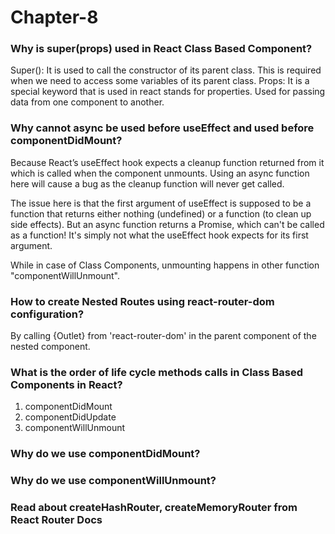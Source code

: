 # Chapter-8

### Why is super(props) used in React Class Based Component?
Super(): It is used to call the constructor of its parent class. This is required when we need to access some variables of its parent class.
Props: It is a special keyword that is used in react stands for properties. Used for passing data from one component to another.

### Why cannot async be used before useEffect and used before componentDidMount?
Because React’s useEffect hook expects a cleanup function returned from it which is called when the component unmounts. Using an async function here will cause a bug as the cleanup function will never get called.

The issue here is that the first argument of useEffect is supposed to be a function that returns either nothing (undefined) or a function (to clean up side effects). But an async function returns a Promise, which can't be called as a function! It's simply not what the useEffect hook expects for its first argument.

While in case of Class Components, unmounting happens in other function "componentWillUnmount".

### How to create Nested Routes using react-router-dom configuration?
By calling {Outlet} from 'react-router-dom' in the parent component of the nested component.

### What is the order of life cycle methods calls in Class Based Components in React?
1. componentDidMount
2. componentDidUpdate
3. componentWillUnmount

### Why do we use componentDidMount?


### Why do we use componentWillUnmount?


### Read about createHashRouter, createMemoryRouter from React Router Docs

